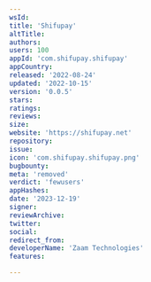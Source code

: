 ```yaml
---
wsId: 
title: 'Shifupay'
altTitle: 
authors: 
users: 100
appId: 'com.shifupay.shifupay'
appCountry: 
released: '2022-08-24'
updated: '2022-10-15'
version: '0.0.5'
stars: 
ratings: 
reviews: 
size: 
website: 'https://shifupay.net'
repository: 
issue: 
icon: 'com.shifupay.shifupay.png'
bugbounty: 
meta: 'removed'
verdict: 'fewusers'
appHashes: 
date: '2023-12-19'
signer: 
reviewArchive: 
twitter: 
social: 
redirect_from: 
developerName: 'Zaam Technologies'
features: 

---
```


